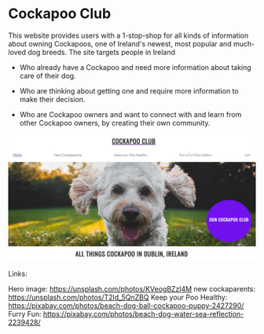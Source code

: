 # Cockapoo Club

This website provides users with a 1-stop-shop for all kinds of information about owning Cockapoos, one of Ireland's newest, most popular and much-loved dog breeds. 
The site targets people in Ireland 

* Who already have a Cockapoo and need more information about taking care of their dog. 

* Who are thinking about getting one and require more information to make their decision. 

* Who are Cockapoo owners and want to connect with and learn from other Cockapoo owners, by creating their own community.  

![Alt text](assets/css/images/README.md-Hero-Image.jpg?raw=true "hero image with nav bar on homepage")







Links:

Hero image: https://unsplash.com/photos/KVeogBZzl4M 
new cockaparents: https://unsplash.com/photos/T2ld_5QnZBQ 
Keep your Poo Healthy: https://pixabay.com/photos/beach-dog-ball-cockapoo-puppy-2427290/ 
Furry Fun: https://pixabay.com/photos/beach-dog-water-sea-reflection-2239428/ 
